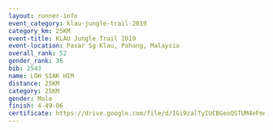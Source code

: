 ```yaml
---
layout: runner-info 
event_category: klau-jungle-trail-2019 
category_km: 25KM 
event-title: KLAU Jungle Trail 2019 
event-location: Pasar Sg Klau, Pahang, Malaysia 
overall_rank: 52
gender_rank: 36
bib: 2543
name: LOH SIAK HIM
distance: 25KM
category: 25KM
gender: Male
finish: 4-49-06
certificate: https://drive.google.com/file/d/1Gi9zalTyIUCBGeoQSTUM4eFmeu4yfDFb/view?usp=sharing
---
```

